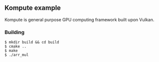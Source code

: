 ## Kompute example
Kompute is general purpose GPU computing framework built upon Vulkan.

### Building
```console
$ mkdir build && cd build
$ cmake ..
$ make
$ ./arr_mul
```
